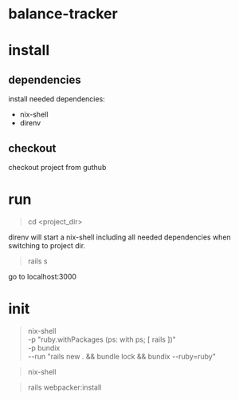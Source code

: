# balance-tracker

# install
## dependencies
install needed dependencies:
- nix-shell
- direnv

## checkout
checkout project from guthub

# run
> cd <project_dir>

direnv will start a nix-shell including all needed dependencies when switching to project dir.

> rails s

go to localhost:3000

# init
> nix-shell \
  -p "ruby.withPackages (ps: with ps; [ rails ])" \
  -p bundix \
  --run "rails new . && bundle lock && bundix --ruby=ruby"

> nix-shell

> rails webpacker:install
